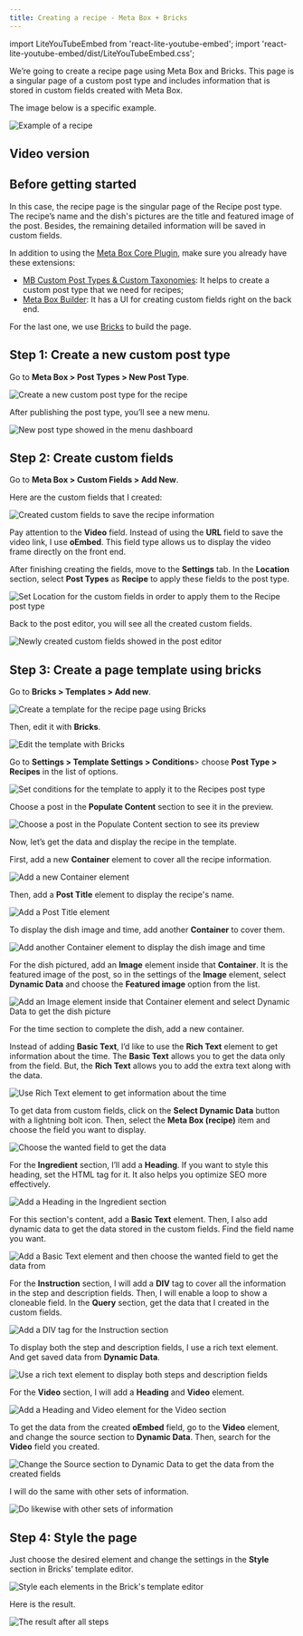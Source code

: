 ```yaml
---
title: Creating a recipe - Meta Box + Bricks
--- 
```


import LiteYouTubeEmbed from 'react-lite-youtube-embed';
import 'react-lite-youtube-embed/dist/LiteYouTubeEmbed.css';

We’re going to create a recipe page using Meta Box and Bricks. This page is a singular page of a custom post type and includes information that is stored in custom fields created with Meta Box.

The image below is a specific example.

![Example of a recipe](https://i.imgur.com/JI0CuA9.jpg)

## Video version

<LiteYouTubeEmbed id='ev24jQJTgCY' />

## Before getting started

In this case, the recipe page is the singular page of the Recipe post type. The recipe’s name and the dish's pictures are the title and featured image of the post. Besides, the remaining detailed information will be saved in custom fields.

In addition to using the [Meta Box Core Plugin](https://metabox.io/), make sure you already have these extensions:

* [MB Custom Post Types & Custom Taxonomies](https://metabox.io/plugins/custom-post-type/): It helps to create a custom post type that we need for recipes;
* [Meta Box Builder](https://metabox.io/plugins/meta-box-builder/): It has a UI for creating custom fields right on the back end.

For the last one, we use [Bricks](https://bricksbuilder.io/) to build the page.

## Step 1: Create a new custom post type

Go to **Meta Box > Post Types > New Post Type**.

![Create a new custom post type for the recipe](https://i.imgur.com/8iPsfQD.png)

After publishing the post type, you’ll see a new menu.

![New post type showed in the menu dashboard](https://i.imgur.com/fBqG9cp.png)

## Step 2: Create custom fields

Go to **Meta Box > Custom Fields > Add New**.

Here are the custom fields that I created:

![Created custom fields to save the recipe information](https://i.imgur.com/eQqMYU2.png)

Pay attention to the **Video** field. Instead of using the **URL** field to save the video link, I use **oEmbed**. This field type allows us to display the video frame directly on the front end.

After finishing creating the fields, move to the **Settings** tab. In the **Location** section, select **Post Types** as **Recipe** to apply these fields to the post type.

![Set Location for the custom fields in order to apply them to the Recipe post type](https://i.imgur.com/57Ni4p8.png)

Back to the post editor, you will see all the created custom fields.

![Newly created custom fields showed in the post editor](https://i.imgur.com/CW1s8Jk.png)

## Step 3: Create a page template using bricks

Go to **Bricks > Templates > Add new**.

![Create a template for the recipe page using Bricks](https://i.imgur.com/5zptNPs.png)

Then, edit it with **Bricks**.

![Edit the template with Bricks](https://i.imgur.com/ZB1CuwK.png)

Go to **Settings > Template Settings > Conditions**> choose **Post Type > Recipes** in the list of options.

![Set conditions for the template to apply it to the Recipes post type](https://i.imgur.com/mGPukpK.png)

Choose a post in the **Populate Content** section to see it in the preview.

![Choose a post in the Populate Content section to see its preview](https://i.imgur.com/0tKmRBb.png)

Now, let’s get the data and display the recipe in the template.

First, add a new **Container** element to cover all the recipe information.

![Add a new Container element](https://i.imgur.com/VfDnLEo.png)

Then, add a **Post Title** element to display the recipe's name.

![Add a Post Title element](https://i.imgur.com/HETAWaI.png)

To display the dish image and time, add another **Container** to cover them.

![Add another Container element to display the dish image and time](https://i.imgur.com/xRPdzD3.png)

For the dish pictured, add an **Image** element inside that **Container**. It is the featured image of the post, so in the settings of the **Image** element, select **Dynamic Data** and choose the **Featured image** option from the list.

![Add an Image element inside that Container element and select Dynamic Data to get the dish picture](https://i.imgur.com/Y1BJxhT.png)

For the time section to complete the dish, add a new container.

Instead of adding **Basic Text**, I’d like to use the **Rich Text** element to get information about the time. The **Basic Text** allows you to get the data only from the field. But, the **Rich Text** allows you to add the extra text along with the data.

![Use Rich Text element to get information about the time](https://i.imgur.com/r4mIfoj.png)

To get data from custom fields, click on the **Select Dynamic Data** button with a lightning bolt icon. Then, select the **Meta Box (recipe)** item and choose the field you want to display.

![Choose the wanted field to get the data](https://i.imgur.com/GBVvj0C.png)

For the **Ingredient** section, I’ll add a **Heading**. If you want to style this heading, set the HTML tag for it. It also helps you optimize SEO more effectively.

![Add a Heading in the Ingredient section](https://i.imgur.com/AYXklRB.png)

For this section's content, add a **Basic Text** element. Then, I also add dynamic data to get the data stored in the custom fields. Find the field name you want.

![Add a Basic Text element and then choose the wanted field to get the data from](https://i.imgur.com/qM62cPq.png)

For the **Instruction** section, I will add a **DIV** tag to cover all the information in the step and description fields. Then, I will enable a loop to show a cloneable field. In the **Query** section, get the data that I created in the custom fields.

![Add a DIV tag for the Instruction section](https://i.imgur.com/tvDvAng.png)

To display both the step and description fields, I use a rich text element. And get saved data from **Dynamic Data**.

![Use a rich text element to display both steps and description fields](https://i.imgur.com/3q4Mz8i.png)

For the **Video** section, I will add a **Heading** and **Video** element. 

![Add a Heading and Video element for the Video section](https://i.imgur.com/mLC4owd.png)

To get the data from the created **oEmbed** field, go to the **Video** element, and change the source section to **Dynamic Data**. Then, search for the **Video** field you created.

![Change the Source section to Dynamic Data to get the data from the created fields](https://i.imgur.com/oGqeKJS.png)

I will do the same with other sets of information.

![Do likewise with other sets of information](https://i.imgur.com/HHknTqp.png)

## Step 4: Style the page

Just choose the desired element and change the settings in the **Style** section in Bricks’ template editor.

![Style each elements in the Brick's template editor](https://i.imgur.com/wrouPIy.png)

Here is the result.

![The result after all steps](https://i.imgur.com/ZkaeruX.jpg)
